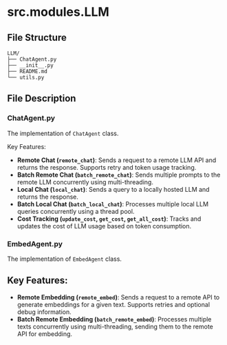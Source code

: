 # src.modules.LLM

## File Structure
```
LLM/
├── ChatAgent.py
├── __init__.py
├── README.md
└── utils.py
```

## File Description
### ChatAgent.py
The implementation of `ChatAgent` class.

Key Features:
- **Remote Chat (`remote_chat`)**: Sends a request to a remote LLM API and returns the response. Supports retry and token usage tracking.
- **Batch Remote Chat (`batch_remote_chat`)**: Sends multiple prompts to the remote LLM concurrently using multi-threading.
- **Local Chat (`local_chat`)**: Sends a query to a locally hosted LLM and returns the response.
- **Batch Local Chat (`batch_local_chat`)**: Processes multiple local LLM queries concurrently using a thread pool.
- **Cost Tracking (`update_cost`, `get_cost`, `get_all_cost`)**: Tracks and updates the cost of LLM usage based on token consumption.

### EmbedAgent.py
The implementation of `EmbedAgent` class.

## Key Features:
- **Remote Embedding (`remote_embed`)**: Sends a request to a remote API to generate embeddings for a given text. Supports retries and optional debug information.
- **Batch Remote Embedding (`batch_remote_embed`)**: Processes multiple texts concurrently using multi-threading, sending them to the remote API for embedding.